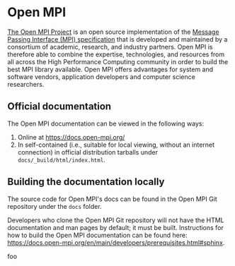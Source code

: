 # Open MPI

[The Open MPI Project](https://www.open-mpi.org/) is an open source
implementation of the [Message Passing Interface (MPI)
specification](https://www.mpi-forum.org/docs/) that is developed and
maintained by a consortium of academic, research, and industry
partners.  Open MPI is therefore able to combine the expertise,
technologies, and resources from all across the High Performance
Computing community in order to build the best MPI library available.
Open MPI offers advantages for system and software vendors,
application developers and computer science researchers.

## Official documentation

The Open MPI documentation can be viewed in the following ways:

1. Online at https://docs.open-mpi.org/
1. In self-contained (i.e., suitable for local viewing, without an
   internet connection) in official distribution tarballs under
   `docs/_build/html/index.html`.

## Building the documentation locally

The source code for Open MPI's docs can be found in the Open MPI Git
repository under the `docs` folder.

Developers who clone the Open MPI Git repository will not have the
HTML documentation and man pages by default; it must be built.
Instructions for how to build the Open MPI documentation can be found
here:
https://docs.open-mpi.org/en/main/developers/prerequisites.html#sphinx.

foo
